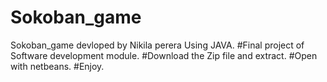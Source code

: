 # Sokoban_game
Sokoban_game devloped by Nikila perera Using JAVA.
#Final project of Software development module.
#Download the Zip file and extract.
#Open with netbeans.
#Enjoy.

